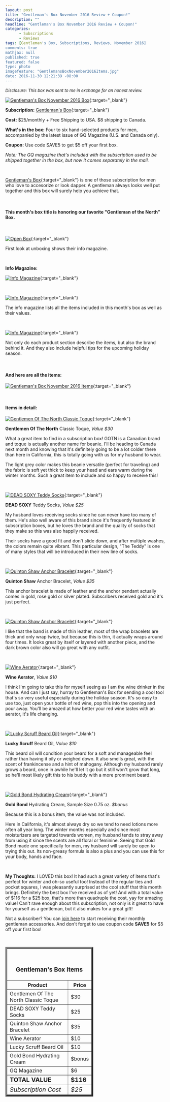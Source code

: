 ```yaml
---
layout: post
title: "Gentleman's Box November 2016 Review + Coupon!"
description: ""
headline: "Gentleman's Box November 2016 Review + Coupon!"
categories: 
      - Subscriptions
      - Reviews
tags: [Gentleman's Box, Subscriptions, Reviews, November 2016]
comments: true
mathjax: null
published: true
featured: false
type: photo
imagefeature: "GentlemansBoxNovember2016Items.jpg"
date: 2016-11-30 12:21:39 -08:00
---
```


<i><font size="2">Disclosure: This box was sent to me in exchange for an honest review.</font></i>

[![Gentleman's Box November 2016 Box](http://whatsupmailbox.com/images/GentlemansBoxNovember2016Box.jpg)](http://gentlemansbox.pxf.io/c/164125/339269/5011){:target="_blank"}

**Subscription:** [Gentleman's Box](http://gentlemansbox.pxf.io/c/164125/339269/5011){:target="_blank"}

**Cost:** $25/monthly + Free Shipping to USA. $8 shipping to Canada.

**What's in the box:** Four to six hand-selected products for men, accompanied by the latest issue of GQ Magazine (U.S. and Canada only).

**Coupon:** Use code SAVE5 to get $5 off your first box.

*Note: The GQ magazine that's included with the subscription used to be shipped together in the box, but now it comes separately in the mail.*

<br>

[Gentleman's Box](http://gentlemansbox.pxf.io/c/164125/339269/5011){:target="_blank"} is one of those subscription for men who love to accesorize or look dapper. A gentleman always looks well put together and this box will surely help you achieve that.

<br>

<H4>This month's box title is honoring our favorite "Gentleman of the North” Box.</H4>

<br>

[![Open Box](http://whatsupmailbox.com/images/GentlemansBoxNovember2016OpenBox.jpg)](http://gentlemansbox.pxf.io/c/164125/339269/5011){:target="_blank"}

First look at unboxing shows their info magazine.

<br>

<p><b>Info Magazine:</b></p>

[![Info Magazine](http://whatsupmailbox.com/images/GentlemansBoxNovember2016InfoMagazine.jpg)](http://gentlemansbox.pxf.io/c/164125/339269/5011){:target="_blank"}

<br>

[![Info Magazine](http://whatsupmailbox.com/images/GentlemansBoxNovember2016InfoMagazine02.jpg)](http://gentlemansbox.pxf.io/c/164125/339269/5011){:target="_blank"}

The info magazine lists all the items included in this month's box as well as their values.

<br>

[![Info Magazine](http://whatsupmailbox.com/images/GentlemansBoxNovember2016InfoMagazine03.jpg)](http://gentlemansbox.pxf.io/c/164125/339269/5011){:target="_blank"}

Not only do each product section describe the items, but also the brand behind it. And they also include helpful tips for the upcoming holiday season.

<br>

<H4>And here are all the items:</H4>

[![Gentleman's Box November 2016 Items](http://whatsupmailbox.com/images/GentlemansBoxNovember2016Items.jpg)](http://gentlemansbox.pxf.io/c/164125/339269/5011){:target="_blank"}

<br>

<H4>Items in detail:</H4>

[![Gentlemen Of The North Classic Toque](http://whatsupmailbox.com/images/GentlemansBoxNovember2016GentlemenOfTheNorthClassicToque.jpg)](http://gentlemansbox.pxf.io/c/164125/339269/5011){:target="_blank"}

**Gentlemen Of The North** Classic Toque, *Value $30*

What a great item to find in a subscription box! GOTN is a Canadian brand and toque is actually another name for beanie. I'll be heading to Canada next month and knowing that it's definitely going to be a lot colder there than here in California, this is totally going with us for my husband to wear.

The light grey color makes this beanie versatile (perfect for traveling) and the fabric is soft yet thick to keep your head and ears warm during the winter months. Such a great item to include and so happy to receive this!

<br>

[![DEAD SOXY Teddy Socks](http://whatsupmailbox.com/images/GentlemansBoxNovember2016DeadSoxyTeddySocks.jpg)](http://gentlemansbox.pxf.io/c/164125/339269/5011){:target="_blank"}

**DEAD SOXY** Teddy Socks, *Value $25*

My husband loves receiving socks since he can never have too many of them. He's also well aware of this brand since it's frequently featured in subscription boxes, but he loves the brand and the quality of socks that they make so this was also happily received.

Their socks have a good fit and don't slide down, and after multiple washes, the colors remain quite vibrant. This particular design, "The Teddy" is one of many styles that will be introduced in their new line of socks.

<br>

[![Quinton Shaw Anchor Bracelet](http://whatsupmailbox.com/images/GentlemansBoxNovember2016QuintonShawAnchorBracelet.jpg)](http://gentlemansbox.pxf.io/c/164125/339269/5011){:target="_blank"}

**Quinton Shaw** Anchor Bracelet, *Value $35*

This anchor bracelet is made of leather and the anchor pendant actually comes in gold, rose gold or silver plated. Subscribers received gold and it's just perfect.

<br>

[![Quinton Shaw Anchor Bracelet](http://whatsupmailbox.com/images/GentlemansBoxNovember2016QuintonShawAnchorBracelet02.jpg)](http://gentlemansbox.pxf.io/c/164125/339269/5011){:target="_blank"}

I like that the band is made of thin leather, most of the wrap bracelets are thick and only wrap twice, but because this is thin, it actually wraps around four times. It looks great by itself or layered with another piece, and the dark brown color also will go great with any outfit.

<br>

[![Wine Aerator](http://whatsupmailbox.com/images/GentlemansBoxNovember2016WineAerator.jpg)](http://gentlemansbox.pxf.io/c/164125/339269/5011){:target="_blank"}

**Wine Aerator**, *Value $10*

I think I'm going to take this for myself seeing as I am the wine drinker in the house. And can I just say, hurray to Gentleman's Box for sending a cool tool that's so very useful especially during the holiday season. It's so easy to use too, just open your bottle of red wine, pop this into the opening and pour away. You'll be amazed at how better your red wine tastes with an aerator, it's life changing.

<br>

[![Lucky Scruff Beard Oil](http://whatsupmailbox.com/images/GentlemansBoxNovember2016LuckyScruffBeardOil.jpg)](http://gentlemansbox.pxf.io/c/164125/339269/5011){:target="_blank"}

**Lucky Scruff** Beard Oil, *Value $10*

This beard oil will condition your beard for a soft and manageable feel rather than having it oily or weighed down. It also smells great, with the scent of frankincense and a hint of mahogany. Although my husband rarely grows a beard, once in awhile he'll let it go but it still won't grow that long, so he'll most likely gift this to his buddy with a more prominent beard.

<br>

[![Gold Bond Hydrating Cream](http://whatsupmailbox.com/images/GentlemansBoxNovember2016GoldBondHydratingCream.jpg)](http://gentlemansbox.pxf.io/c/164125/339269/5011){:target="_blank"}

**Gold Bond** Hydrating Cream, Sample Size 0.75 oz. *$bonus*

Because this is a bonus item, the value was not included.

Here in California, it's almost always dry so we tend to need lotions more often all year long. The winter months especially and since most moisturizers are targeted towards women, my husband tends to stray away from using it since the scents are all floral or feminine. Seeing that Gold Bond made one specifically for men, my husband will surely be open to trying this out. Its non-greasy formula is also a plus and you can use this for your body, hands and face.

<br>

<i class="icon-exclamation-sign"></i> **My Thoughts:** I LOVED this box! It had such a great variety of items that's perfect for winter and oh-so useful too! Instead of the regular ties and pocket squares, I was pleasantly surprised at the cool stuff that this month brings. Definitely the best box I've received as of yet! And with a total value of $116 for a $25 box, that's more than quadruple the cost, yay for amazing value! Can't rave enough about this subscription, not only is it great to have for yourself as a gentleman, but it also makes for a great gift!

Not a subscriber? You can [join here](http://gentlemansbox.pxf.io/c/164125/339269/5011) to start receiving their monthly gentleman accessories. And don't forget to use coupon code **SAVE5** for $5 off your first box!

<br>

<TABLE  BORDER="5" style="width:55%">
   <TR>
      <TH COLSPAN="2">
         <H3><BR><center>Gentleman's Box Items</center></H3>
      </TH>
   </TR>
      <TH>Product</TH>
      <TH>Price</TH>
  <TR>
      <TD>Gentlemen Of The North Classic Toque</TD>
      <TD>$30</TD>
   </TR>
   <TR>
      <TD>DEAD SOXY Teddy Socks</TD>
      <TD>$25</TD>
   </TR>
  <TR>
      <TD>Quinton Shaw Anchor Bracelet</TD>
      <TD>$35</TD>
   </TR>
   <TR>
      <TD>Wine Aerator</TD>
      <TD>$10</TD>
   </TR>
   <TR>
      <TD>Lucky Scruff Beard Oil</TD>
      <TD>$10</TD>
   </TR>
   <TR>
      <TD>Gold Bond Hydrating Cream</TD>
      <TD>$bonus</TD>
   </TR>
   <TR>
      <TD>GQ Magazine</TD>
      <TD>$6</TD>
   </TR>
   <TR>
      <TD><b><big>TOTAL VALUE</big></b></TD>
      <TD><b><big>$116</big></b></TD>
   </TR>
   <TR>
      <TD><i><big>Subscription Cost</big></i></TD>
      <TD><i><big>$25</big></i></TD>
   </TR>
</TABLE>
